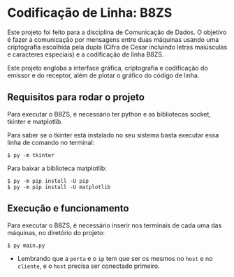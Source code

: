 # Codificação de Linha: B8ZS

Este projeto foi feito para a disciplina de Comunicação de Dados. O objetivo é fazer a comunicação por mensagens entre duas máquinas usando uma criptografia escolhida pela dupla (Cifra de Cesar incluindo letras maiúsculas e caracteres especiais) e a codificação de linha B8ZS.

Este projeto engloba a interface gráfica, criptografia e codificação do emissor e do receptor, além de plotar o gráfico do código de linha.

## Requisitos para rodar o projeto

Para executar o B8ZS, é necessário ter python e as bibliotecas socket, tkinter e matplotlib.

Para saber se o tkinter está instalado no seu sistema basta executar essa linha de comando no terminal:
```
$ py -m tkinter
```

Para baixar a biblioteca matplotlib:
```
$ py -m pip install -U pip
$ py -m pip install -U matplotlib
```

## Execução e funcionamento

Para executar o B8ZS, é necessário inserir nos terminais de cada uma das máquinas, no diretório do projeto:

```
$ py main.py
```

* Lembrando que a `porta` e o `ip` tem que ser os mesmos no `host` e no `cliente`, e o `host` precisa ser conectado primeiro.